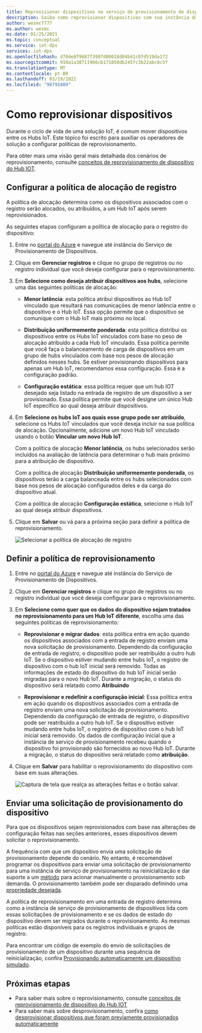 ```yaml
---
title: Reprovisionar dispositivos no serviço de provisionamento de dispositivos no Hub IoT do Azure
description: Saiba como reprovisionar dispositivos com sua instância do DPS (serviço de provisionamento de dispositivos) e por que talvez seja necessário fazer isso.
author: wesmc7777
ms.author: wesmc
ms.date: 01/25/2021
ms.topic: conceptual
ms.service: iot-dps
services: iot-dps
ms.openlocfilehash: d704e8f9687f3987d80018d84b41c0fd519da172
ms.sourcegitcommit: 910a1a38711966cb171050db245fc3b22abc8c5f
ms.translationtype: MT
ms.contentlocale: pt-BR
ms.lasthandoff: 03/19/2021
ms.locfileid: "98791889"
---
```

# <a name="how-to-reprovision-devices"></a>Como reprovisionar dispositivos

Durante o ciclo de vida de uma solução IoT, é comum mover dispositivos entre os Hubs IoT. Este tópico foi escrito para auxiliar os operadores de solução a configurar políticas de reprovisionamento.

Para obter mais uma visão geral mais detalhada dos cenários de reprovisionamento, consulte [conceitos de reprovisionamento de dispositivo do Hub IOT](concepts-device-reprovision.md).


## <a name="configure-the-enrollment-allocation-policy"></a>Configurar a política de alocação de registro

A política de alocação determina como os dispositivos associados com o registro serão alocados, ou atribuídos, a um Hub IoT após serem reprovisionados.

As seguintes etapas configuram a política de alocação para o registro do dispositivo:

1. Entre no [portal do Azure](https://portal.azure.com) e navegue até instância do Serviço de Provisionamento de Dispositivos.

2. Clique em **Gerenciar registros** e clique no grupo de registros ou no registro individual que você deseja configurar para o reprovisionamento. 

3. Em **Selecione como deseja atribuir dispositivos aos hubs**, selecione uma das seguintes políticas de alocação:

    * **Menor latência**: esta política atribui dispositivos ao Hub IoT vinculado que resultará nas comunicações de menor latência entre o dispositivo e o Hub IoT. Essa opção permite que o dispositivo se comunique com o Hub IoT mais próximo no local. 
    
    * **Distribuição uniformemente ponderada**: esta política distribui os dispositivos entre os Hubs IoT vinculados com base no peso de alocação atribuído a cada Hub IoT vinculado. Essa política permite que você faça o balanceamento de carga de dispositivos em um grupo de hubs vinculados com base nos pesos de alocação definidos nesses hubs. Se estiver provisionando dispositivos para apenas um Hub IoT, recomendamos essa configuração. Essa é a configuração padrão. 
    
    * **Configuração estática**: essa política requer que um hub IOT desejado seja listado na entrada de registro de um dispositivo a ser provisionado. Essa política permite que você designe um único Hub IoT específico ao qual deseja atribuir dispositivos.

4. Em **Selecione os hubs IoT aos quais esse grupo pode ser atribuído**, selecione os Hubs IoT vinculados que você deseja incluir na sua política de alocação. Opcionalmente, adicione um novo Hub IoT vinculado usando o botão **Vincular um novo Hub IoT**.

    Com a política de alocação **Menor latência**, os hubs selecionados serão incluídos na avaliação de latência para determinar o hub mais próximo para a atribuição de dispositivo.

    Com a política de alocação **Distribuição uniformemente ponderada**, os dispositivos terão a carga balanceada entre os hubs selecionados com base nos pesos de alocação configurados deles e da carga do dispositivo atual.

    Com a política de alocação **Configuração estática**, selecione o Hub IoT ao qual deseja atribuir dispositivos.

4. Clique em **Salvar** ou vá para a próxima seção para definir a política de reprovisionamento.

    ![Selecionar a política de alocação de registro](./media/how-to-reprovision/enrollment-allocation-policy.png)



## <a name="set-the-reprovisioning-policy"></a>Definir a política de reprovisionamento

1. Entre no [portal do Azure](https://portal.azure.com) e navegue até instância do Serviço de Provisionamento de Dispositivos.

2. Clique em **Gerenciar registros** e clique no grupo de registros ou no registro individual que você deseja configurar para o reprovisionamento.

3. Em **Selecione como quer que os dados do dispositivo sejam tratados no reprovisionamento para um Hub IoT diferente**, escolha uma das seguintes políticas de reprovisionamento:

    * **Reprovisionar e migrar dados**: esta política entra em ação quando os dispositivos associados com a entrada de registro enviam uma nova solicitação de provisionamento. Dependendo da configuração de entrada de registro, o dispositivo pode ser reatribuído a outro hub IoT. Se o dispositivo estiver mudando entre hubs IoT, o registro de dispositivo com o hub IoT inicial será removido. Todas as informações de estado do dispositivo do hub IoT inicial serão migradas para o novo Hub IoT. Durante a migração, o status do dispositivo será relatado como **Atribuindo**

    * **Reprovisionar e redefinir a configuração inicial**: Essa política entra em ação quando os dispositivos associados com a entrada de registro enviam uma nova solicitação de provisionamento. Dependendo da configuração de entrada de registro, o dispositivo pode ser reatribuído a outro hub IoT. Se o dispositivo estiver mudando entre hubs IoT, o registro de dispositivo com o hub IoT inicial será removido. Os dados de configuração inicial que a instância de serviço de provisionamento recebeu quando o dispositivo foi provisionado são fornecidos ao novo Hub IoT. Durante a migração, o status do dispositivo será relatado como **atribuição**.

4. Clique em **Salvar** para habilitar o reprovisionamento do dispositivo com base em suas alterações.

    ![Captura de tela que realça as alterações feitas e o botão salvar.](./media/how-to-reprovision/reprovisioning-policy.png)



## <a name="send-a-provisioning-request-from-the-device"></a>Enviar uma solicitação de provisionamento do dispositivo

Para que os dispositivos sejam reprovisionados com base nas alterações de configuração feitas nas seções anteriores, esses dispositivos devem solicitar o reprovisionamento. 

A frequência com que um dispositivo envia uma solicitação de provisionamento depende do cenário. No entanto, é recomendável programar os dispositivos para enviar uma solicitação de provisionamento para uma instância de serviço de provisionamento na reinicialização e dar suporte a um [método](../iot-hub/iot-hub-devguide-direct-methods.md) para acionar manualmente o provisionamento sob demanda. O provisionamento também pode ser disparado definindo uma [propriedade desejada](../iot-hub/iot-hub-devguide-device-twins.md#desired-property-example). 

A política de reprovisionamento em uma entrada de registro determina como a instância de serviço de provisionamento de dispositivos lida com essas solicitações de provisionamento e se os dados de estado do dispositivo devem ser migrados durante o reprovisionamento. As mesmas políticas estão disponíveis para os registros individuais e grupos de registro:

Para encontrar um código de exemplo do envio de solicitações de provisionamento de um dispositivo durante uma sequência de reinicialização, confira [Provisionando automaticamente um dispositivo simulado](quick-create-simulated-device.md).


## <a name="next-steps"></a>Próximas etapas

- Para saber mais sobre o reprovisionamento, consulte [conceitos de reprovisionamento de dispositivo do Hub IOT](concepts-device-reprovision.md) 
- Para saber mais sobre desprovisionamento, confira [como desprovisionar dispositivos que foram previamente provisionados automaticamente](how-to-unprovision-devices.md) 











